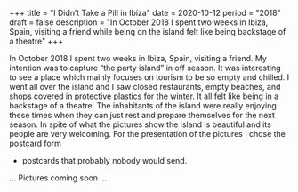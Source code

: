 +++
title = "I Didn’t Take a Pill in Ibiza"
date = 2020-10-12
period = "2018"
draft = false
description = "In October 2018 I spent two weeks in Ibiza, Spain, visiting a friend while being on the island felt like being backstage of a theatre"
+++

In October 2018 I spent two weeks in Ibiza, Spain, visiting
a friend. My intention was to capture “the party island”
in off season. It was interesting to see a place which mainly
focuses on tourism to be so empty and chilled.
I went all over the island and I saw closed restaurants, empty
beaches, and shops covered in protective plastics for the
winter. It all felt like being in a backstage of a theatre.
The inhabitants of the island were really enjoying these times
when they can just rest and prepare themselves for the
next season.
In spite of what the pictures show the island is beautiful and
its people are very welcoming.
For the presentation of the pictures I chose the postcard form

- postcards that probably nobody would send.

... Pictures coming soon ...
